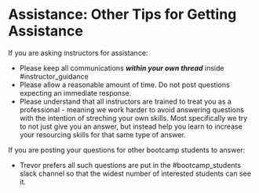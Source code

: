 # Assistance: Other Tips for Getting Assistance

If you are asking instructors for assistance:

- Please keep all communications _**within your own thread**_ inside #instructor_guidance
- Please allow a reasonable amount of time. Do not post questions expecting an immediate response.
- Please understand that all instructors are trained to treat you as a professional - meaning we work harder to avoid answering questions with the intention of streching your own skills. Most specifically we try to not just give you an answer, but instead help you learn to increase your resourcing skills for that same type of answer.

If you are posting your questions for other bootcamp students to answer:

- Trevor prefers all such questions are put in the #bootcamp_students slack channel so that the widest number of interested students can see it.